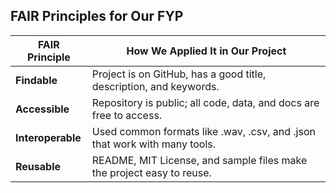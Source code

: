 ## FAIR Principles for Our FYP

| FAIR Principle  | How We Applied It in Our Project                                        |
|-----------------|-------------------------------------------------------------------------|
| **Findable**     | Project is on GitHub, has a good title, description, and keywords.     |
| **Accessible**   | Repository is public; all code, data, and docs are free to access.     |
| **Interoperable**| Used common formats like .wav, .csv, and .json that work with many tools. |
| **Reusable**     | README, MIT License, and sample files make the project easy to reuse.  |
